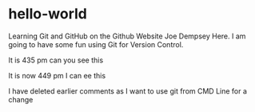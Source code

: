# hello-world
Learning Git and GitHub on the Github Website
Joe Dempsey Here. I am going to have some fun using Git for Version Control.


It is 435 pm can you see this 

It is now 449 pm I can ee this

I have deleted earlier comments as I want to use git from CMD Line for a change

